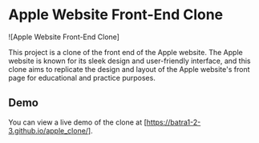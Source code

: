 # Apple Website Front-End Clone

![Apple Website Front-End Clone]

This project is a clone of the front end of the Apple website. The Apple website is known for its sleek design and user-friendly interface, and this clone aims to replicate the design and layout of the Apple website's front page for educational and practice purposes.


## Demo

You can view a live demo of the clone at [https://batra1-2-3.github.io/apple_clone/].

